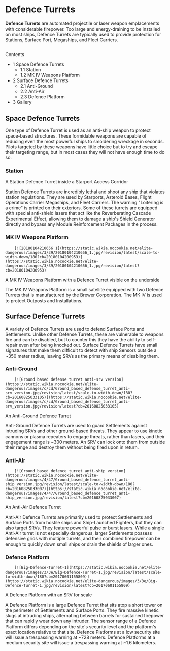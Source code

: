 # Defence Turrets
**Defence Turrets** are automated projectile or laser weapon emplacements with considerable firepower. Too large and energy-draining to be installed on most ships, Defence Turrets are typically used to provide protection for Stations, Surface Port, Megaships, and Fleet Carriers.

## 

Contents

- 1 Space Defence Turrets
    - 1.1 Station
    - 1.2 MK IV Weapons Platform
- 2 Surface Defence Turrets
    - 2.1 Anti-Ground
    - 2.2 Anti-Air
    - 2.3 Defence Platform
- 3 Gallery

## Space Defence Turrets

One type of Defence Turret is used as an anti-ship weapon to protect space-based structures. These formidable weapons are capable of reducing even the most powerful ships to smoldering wreckage in seconds. Pilots targeted by these weapons have little choice but to try and escape their targeting range, but in most cases they will not have enough time to do so.

### Station

 	 	 	 		 			 		 		 		 			
A Station Defence Turret inside a Starport Access Corridor
 		 	 

Station Defence Turrets are incredibly lethal and shoot any ship that violates station regulations. They are used by Starports, Asteroid Bases, Flight Operations Carrier Megaships, and Fleet Carriers. The warning "Loitering is a crime" is printed on their exteriors. Some of these turrets are equipped with special anti-shield lasers that act like the Reverberating Cascade Experimental Effect, allowing them to damage a ship's Shield Generator directly and bypass any Module Reinforcement Packages in the process.

### MK IV Weapons Platform

 	 	[![20180104210656 1](https://static.wikia.nocookie.net/elite-dangerous/images/3/39/20180104210656_1.jpg/revision/latest/scale-to-width-down/180?cb=20180104200953)](https://static.wikia.nocookie.net/elite-dangerous/images/3/39/20180104210656_1.jpg/revision/latest?cb=20180104200953) 	 		 			 		 		 		 			
A MK IV Weapons Platform with a Defence Turret visible on the underside
 		 	 

The MK IV Weapons Platform is a small satellite equipped with two Defence Turrets that is manufactured by the Brewer Corporation. The MK IV is used to protect Outposts and Installations.

## Surface Defence Turrets

A variety of Defence Turrets are used to defend Surface Ports and Settlements. Unlike other Defense Turrets, these are vulnerable to weapons fire and can be disabled, but to counter this they have the ability to self-repair even after being knocked out. Surface Defence Turrets have small signatures that make them difficult to detect with ship Sensors outside a ~350 meter radius, leaving SRVs as the primary means of disabling them.

### Anti-Ground

 	 	[![Ground based defense turret anti-srv version](https://static.wikia.nocookie.net/elite-dangerous/images/c/cd/Ground_based_defense_turret_anti-srv_version.jpg/revision/latest/scale-to-width-down/180?cb=20160825033105)](https://static.wikia.nocookie.net/elite-dangerous/images/c/cd/Ground_based_defense_turret_anti-srv_version.jpg/revision/latest?cb=20160825033105) 	 		 			 		 		 		 			
An Anti-Ground Defence Turret
 		 	 

Anti-Ground Defence Turrets are used to guard Settlements against intruding SRVs and other ground-based threats. They appear to use kinetic cannons or plasma repeaters to engage threats, rather than lasers, and their engagement range is ~300 meters. An SRV can lock onto them from outside their range and destroy them without being fired upon in return.

### Anti-Air

 	 	[![Ground based defence turret anti-ship version](https://static.wikia.nocookie.net/elite-dangerous/images/4/47/Ground_based_defence_turret_anti-ship_version.jpg/revision/latest/scale-to-width-down/180?cb=20160825033007)](https://static.wikia.nocookie.net/elite-dangerous/images/4/47/Ground_based_defence_turret_anti-ship_version.jpg/revision/latest?cb=20160825033007) 	 		 			 		 		 		 			
An Anti-Air Defence Turret
 		 	 

Anti-Air Defence Turrets are primarily used to protect Settlements and Surface Ports from hostile ships and Ship-Launched Fighters, but they can also target SRVs. They feature powerful pulse or burst lasers. While a single Anti-Air turret is not especially dangerous, larger Settlements possess defensive grids with multiple turrets, and their combined firepower can be enough to quickly down small ships or drain the shields of larger ones.

### Defence Platform

 	 	[![Big-Defence-Turret-1](https://static.wikia.nocookie.net/elite-dangerous/images/3/3e/Big-Defence-Turret-1.jpg/revision/latest/scale-to-width-down/180?cb=20170601155809)](https://static.wikia.nocookie.net/elite-dangerous/images/3/3e/Big-Defence-Turret-1.jpg/revision/latest?cb=20170601155809) 	 		 			 		 		 		 			
A Defence Platform with an SRV for scale
 		 	 

A Defence Platform is a large Defence Turret that sits atop a short tower on the perimeter of Settlements and Surface Ports. They fire massive kinetic slugs at intruding ships, alternating between barrels for sustained firepower that can rapidly wear down any intruder. The sensor range of a Defence Platform differs depending on the site's security level and the platform's exact location relative to that site. Defence Platforms at a low security site will issue a trespassing warning at ~728 meters. Defence Platforms at a medium security site will issue a trespassing warning at ~1.6 kilometers.